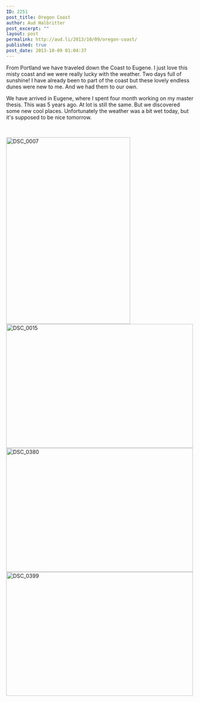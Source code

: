 ```yaml
---
ID: 2251
post_title: Oregon Coast
author: Aud Halbritter
post_excerpt: ""
layout: post
permalink: http://aud.li/2013/10/09/oregon-coast/
published: true
post_date: 2013-10-09 01:04:37
---
```

From Portland we have traveled down the Coast to Eugene. I just love this misty coast and we were really lucky with the weather. Two days full of sunshine! I have already been to part of the coast but these lovely endless dunes were new to me. And we had them to our own.

We have arrived in Eugene, where I spent four month working on my master thesis. This was 5 years ago. At lot is still the same. But we discovered some new cool places. Unfortunately the weather was a bit wet today, but it's supposed to be nice tomorrow.

&nbsp;

<a href="http://aud.li/wp-content/uploads/2013/10/DSC_0007.jpg"><img class="alignnone size-medium wp-image-2252" alt="DSC_0007" src="http://aud.li/wp-content/uploads/2013/10/DSC_0007-332x500.jpg" width="332" height="500" /></a> <a href="http://aud.li/wp-content/uploads/2013/10/DSC_0015.jpg"><img class="alignnone size-medium wp-image-2253" alt="DSC_0015" src="http://aud.li/wp-content/uploads/2013/10/DSC_0015-500x332.jpg" width="500" height="332" /></a> <a href="http://aud.li/wp-content/uploads/2013/10/DSC_0380.jpg"><img class="alignnone size-medium wp-image-2254" alt="DSC_0380" src="http://aud.li/wp-content/uploads/2013/10/DSC_0380-500x332.jpg" width="500" height="332" /></a> <a href="http://aud.li/wp-content/uploads/2013/10/DSC_0399.jpg"><img class="alignnone size-medium wp-image-2255" alt="DSC_0399" src="http://aud.li/wp-content/uploads/2013/10/DSC_0399-500x332.jpg" width="500" height="332" /></a>

&nbsp;